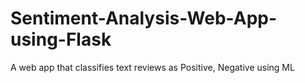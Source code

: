 # Sentiment-Analysis-Web-App-using-Flask
A web app that classifies text reviews as Positive, Negative using ML
